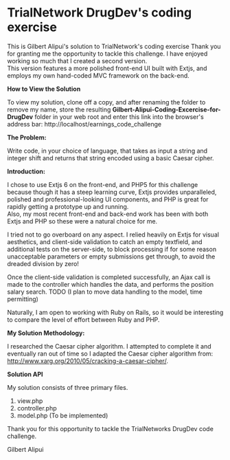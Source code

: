 # TrialNetwork DrugDev's coding exercise


This is Gilbert Alipui's solution to TrialNetwork's coding exercise Thank you for granting me the opportunity to tackle this challenge.  I have enjoyed working so much that I created a second version.  
This version features a more polished front-end UI built with Extjs, and employs my own hand-coded MVC framework on the back-end.

<b>How to View the Solution</b>

To view my solution, clone off a copy, and after renaming the folder to remove my name, store the resulting <b>Gilbert-Alipui-Coding-Excercise-for-DrugDev</b> folder in your web root and enter this link into the browser's address bar:  http://localhost/earnings_code_challenge

<b>The Problem:</b>  

Write code, in your choice of language, that takes as input a string and integer shift and returns that string encoded using a basic Caesar cipher.  

<b>Introduction:</b>

I chose to use Extjs 6 on the front-end, and PHP5 for this challenge because though it has a steep learning curve, Extjs provides unparalleled, polished and professional-looking UI components, and PHP is great for rapidly getting a prototype up and running.  
Also, my most recent front-end and back-end work has been with both Extjs and PHP so these were a natural choice for me.

I tried not to go overboard on any aspect.  I relied heavily on Extjs for visual aesthetics, and client-side validation to catch an empty textfield, and additional tests on the server-side, to block processing if for some reason unacceptable parameters or 
empty submissions get through, to avoid the dreaded division by zero!

Once the client-side validation is completed successfully, an Ajax call is made to the controller which handles the data, and performs the position salary search.  TODO (I plan to move data handling to the model, time permitting)

Naturally, I am open to working with Ruby on Rails, so it would be interesting to compare the level of effort between Ruby and PHP.

<b>My Solution Methodology:</b>

I researched the Caesar cipher algorithm.  I attempted to complete it and eventually ran out of time so I adapted the Caesar cipher algorithm from: http://www.xarg.org/2010/05/cracking-a-caesar-cipher/.

<b>Solution API</b>

My solution consists of three primary files.  

1. view.php
2. controller.php
3. model.php (To be implemented)


Thank you for this opportunity to tackle the TrialNetworks DrugDev code challenge.

Gilbert Alipui

